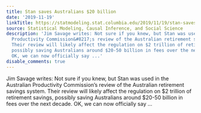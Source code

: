 ```yaml
---
title: Stan saves Australians $20 billion
date: '2019-11-19'
linkTitle: https://statmodeling.stat.columbia.edu/2019/11/19/stan-saves-australians-20-billion/
source: Statistical Modeling, Causal Inference, and Social Science
description: 'Jim Savage writes: Not sure if you knew, but Stan was used in the Australian
  Productivity Commission&#8217;s review of the Australian retirement savings system.
  Their review will likely affect the regulation on $2 trillion of retirement savings,
  possibly saving Australians around $20-50 billion in fees over the next decade.
  OK, we can now officially say ...'
disable_comments: true
---
```

Jim Savage writes: Not sure if you knew, but Stan was used in the Australian Productivity Commission&#8217;s review of the Australian retirement savings system. Their review will likely affect the regulation on $2 trillion of retirement savings, possibly saving Australians around $20-50 billion in fees over the next decade. OK, we can now officially say ...